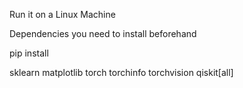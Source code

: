 Run it on a Linux Machine 

Dependencies you need to install beforehand 

pip install <dependency>

sklearn
matplotlib
torch 
torchinfo
torchvision
qiskit[all]

